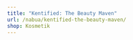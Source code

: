 ```yaml
---
title: "Kentified: The Beauty Maven"
url: /nabua/kentified-the-beauty-maven/
shop: Kosmetik
---
```

